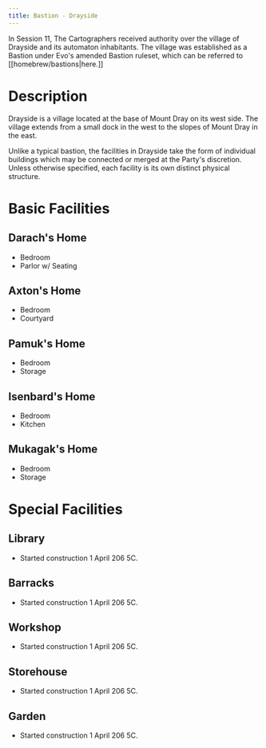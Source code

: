 ```yaml
---
title: Bastion - Drayside
---
```

In Session 11, The Cartographers received authority over the village of Drayside and its automaton inhabitants. The village was established as a Bastion under Evo's amended Bastion ruleset, which can be referred to [[homebrew/bastions|here.]]

# Description
Drayside is a village located at the base of Mount Dray on its west side. The village extends from a small dock in the west to the slopes of Mount Dray in the east. 

Unlike a typical bastion, the facilities in Drayside take the form of individual buildings which may be connected or merged at the Party's discretion. Unless otherwise specified, each facility is its own distinct physical structure.

# Basic Facilities
## Darach's Home
- Bedroom
- Parlor w/ Seating
## Axton's Home
- Bedroom
- Courtyard
## Pamuk's Home
- Bedroom
- Storage
## Isenbard's Home
- Bedroom
- Kitchen
## Mukagak's Home
- Bedroom
- Storage
# Special Facilities
## Library
- Started construction 1 April 206 5C.
## Barracks
- Started construction 1 April 206 5C.
## Workshop
- Started construction 1 April 206 5C.
## Storehouse
- Started construction 1 April 206 5C.
## Garden
- Started construction 1 April 206 5C.